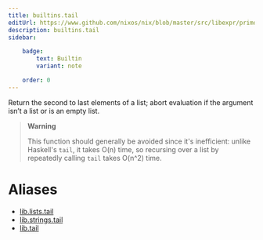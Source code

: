 ```yaml
---
title: builtins.tail
editUrl: https://www.github.com/nixos/nix/blob/master/src/libexpr/primops.cc
description: builtins.tail
sidebar:

    badge:
        text: Builtin
        variant: note

    order: 0
---
```


Return the second to last elements of a list; abort evaluation if
the argument isn’t a list or is an empty list.

> **Warning**
>
> This function should generally be avoided since it's inefficient:
> unlike Haskell's `tail`, it takes O(n) time, so recursing over a
> list by repeatedly calling `tail` takes O(n^2) time.


# Aliases

- [lib.lists.tail](./reference/lib/lists/lib-lists-tail)
- [lib.strings.tail](./reference/lib/strings/lib-strings-tail)
- [lib.tail](./reference/lib/lib-tail)


